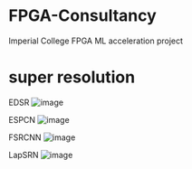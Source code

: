 # FPGA-Consultancy
Imperial College FPGA ML acceleration project

# super resolution
EDSR
![image](https://user-images.githubusercontent.com/85248151/167438474-ab4abe3b-b67c-495f-8805-30078edbe24a.png)

ESPCN
![image](https://user-images.githubusercontent.com/85248151/167438234-d57bd41e-3268-48ab-9a1b-540fefb8355e.png)

FSRCNN
![image](https://user-images.githubusercontent.com/85248151/167438598-135e365d-1d63-4a31-9ba0-5584aea19e72.png)

LapSRN
![image](https://user-images.githubusercontent.com/85248151/167438666-cff0a6e7-dafc-4ad5-8adc-a640d614d465.png)
